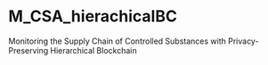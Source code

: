# M_CSA_hierachicalBC
Monitoring the Supply Chain of Controlled Substances with Privacy-Preserving Hierarchical Blockchain

